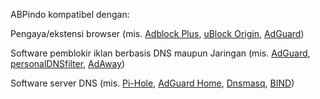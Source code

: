 ABPindo kompatibel dengan:

Pengaya/ekstensi browser (mis. [Adblock Plus](https://adblockplus.org), [uBlock Origin](https://github.com/gorhill/uBlock#installation), [AdGuard](https://adguard.com/en/adguard-browser-extension/overview.html))

Software pemblokir iklan berbasis DNS maupun Jaringan (mis. [AdGuard](https://adguard.com/id/welcome.html), [personalDNSfilter](https://zenz-solutions.de/personaldnsfilter/), [AdAway](https://adaway.org))

Software server DNS (mis. [Pi-Hole](https://pi-hole.net), [AdGuard Home](https://adguard.com/en/adguard-home/overview.html), [Dnsmasq](https://thekelleys.org.uk/dnsmasq/doc.html), [BIND](https://www.isc.org/bind/))
